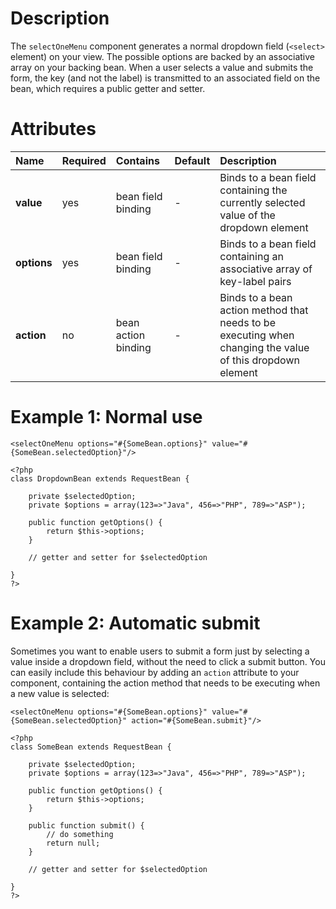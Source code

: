 # Description #

The `selectOneMenu` component generates a normal dropdown field (`<select>` element) on your view. The possible options are backed by an associative array on your backing bean. When a user selects a value and submits the form, the key (and not the label) is transmitted to an associated field on the bean, which requires a public getter and setter.

# Attributes #
| **Name** | **Required** | **Contains** | **Default** | **Description** |
|:---------|:-------------|:-------------|:------------|:----------------|
| **value** | yes          | bean field binding | -           | Binds to a bean field containing the currently selected value of the dropdown element |
| **options** | yes          | bean field binding | -           | Binds to a bean field containing an associative array of key-label pairs |
| **action** | no           | bean action binding | -           | Binds to a bean action method that needs to be executing when changing the value of this dropdown element |

# Example 1: Normal use #
```
<selectOneMenu options="#{SomeBean.options}" value="#{SomeBean.selectedOption}"/>
```

```
<?php
class DropdownBean extends RequestBean {

	private $selectedOption;
	private $options = array(123=>"Java", 456=>"PHP", 789=>"ASP");

	public function getOptions() {
		return $this->options;
	}

	// getter and setter for $selectedOption

}
?>
```

# Example 2: Automatic submit #
Sometimes you want to enable users to submit a form just by selecting a value inside a dropdown field, without the need to click a submit button. You can easily include this behaviour by adding an `action` attribute to your component, containing the action method that needs to be executing when a new value is selected:

```
<selectOneMenu options="#{SomeBean.options}" value="#{SomeBean.selectedOption}" action="#{SomeBean.submit}"/>
```

```
<?php
class SomeBean extends RequestBean {

	private $selectedOption;
	private $options = array(123=>"Java", 456=>"PHP", 789=>"ASP");

	public function getOptions() {
		return $this->options;
	}

	public function submit() {
		// do something
		return null;
	}

	// getter and setter for $selectedOption

}
?>
```